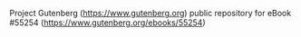 Project Gutenberg (https://www.gutenberg.org) public repository for
eBook #55254 (https://www.gutenberg.org/ebooks/55254)
